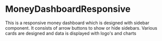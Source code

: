 # MoneyDashboardResponsive
This is a responsive money dashboard which is designed with sidebar component. It consists of arrow buttons to show or hide sidebars. Various cards are designed and data is displayed with logo's and charts
